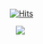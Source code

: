 <div align=center>
 
 [![Hits](https://hits.seeyoufarm.com/api/count/incr/badge.svg?url=https%3A%2F%2Fgithub.com%2Fk0603156)](https://hits.seeyoufarm.com)
 
</div>
<div align=center>
<img src="https://img.shields.io/badge/Javascript-F7DF1E?style=for-the-badge&logo=Javascript&logoColor=F7DF1E&labelColor=ffffff"/></a>&nbsp 
</div>

